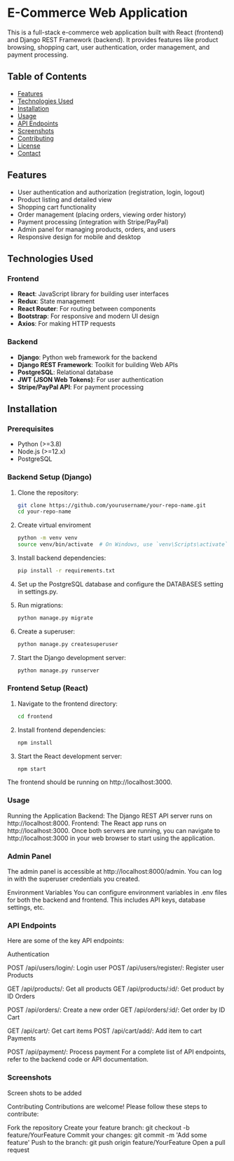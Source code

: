# E-Commerce Web Application

This is a full-stack e-commerce web application built with React (frontend) and Django REST Framework (backend). It provides features like product browsing, shopping cart, user authentication, order management, and payment processing.

## Table of Contents

- [Features](#features)
- [Technologies Used](#technologies-used)
- [Installation](#installation)
- [Usage](#usage)
- [API Endpoints](#api-endpoints)
- [Screenshots](#screenshots)
- [Contributing](#contributing)
- [License](#license)
- [Contact](#contact)

## Features

- User authentication and authorization (registration, login, logout)
- Product listing and detailed view
- Shopping cart functionality
- Order management (placing orders, viewing order history)
- Payment processing (integration with Stripe/PayPal)
- Admin panel for managing products, orders, and users
- Responsive design for mobile and desktop

## Technologies Used

### Frontend

- **React**: JavaScript library for building user interfaces
- **Redux**: State management
- **React Router**: For routing between components
- **Bootstrap**: For responsive and modern UI design
- **Axios**: For making HTTP requests

### Backend

- **Django**: Python web framework for the backend
- **Django REST Framework**: Toolkit for building Web APIs
- **PostgreSQL**: Relational database
- **JWT (JSON Web Tokens)**: For user authentication
- **Stripe/PayPal API**: For payment processing

## Installation

### Prerequisites

- Python (>=3.8)
- Node.js (>=12.x)
- PostgreSQL

### Backend Setup (Django)

1. Clone the repository:

   ```bash
   git clone https://github.com/yourusername/your-repo-name.git
   cd your-repo-name
2. Create virtual enviroment
   ```bash
   python -m venv venv
   source venv/bin/activate  # On Windows, use `venv\Scripts\activate`
4. Install backend dependencies:
   ```bash
   pip install -r requirements.txt
5. Set up the PostgreSQL database and configure the DATABASES setting in settings.py.

6. Run migrations:
   ```bash
   python manage.py migrate
7. Create a superuser:
   ```bash
   python manage.py createsuperuser
9. Start the Django development server:
   ```bash
   python manage.py runserver
   
### Frontend Setup (React)
1. Navigate to the frontend directory:
   ```bash
   cd frontend
2. Install frontend dependencies:
   ```bash
   npm install
3. Start the React development server:
   ```bash
   npm start

The frontend should be running on http://localhost:3000.

### Usage
Running the Application
Backend: The Django REST API server runs on http://localhost:8000.
Frontend: The React app runs on http://localhost:3000.
Once both servers are running, you can navigate to http://localhost:3000 in your web browser to start using the application.

### Admin Panel
The admin panel is accessible at http://localhost:8000/admin. You can log in with the superuser credentials you created.

Environment Variables
You can configure environment variables in .env files for both the backend and frontend. This includes API keys, database settings, etc.

### API Endpoints
Here are some of the key API endpoints:

Authentication

POST /api/users/login/: Login user
POST /api/users/register/: Register user
Products

GET /api/products/: Get all products
GET /api/products/:id/: Get product by ID
Orders

POST /api/orders/: Create a new order
GET /api/orders/:id/: Get order by ID
Cart

GET /api/cart/: Get cart items
POST /api/cart/add/: Add item to cart
Payments

POST /api/payment/: Process payment
For a complete list of API endpoints, refer to the backend code or API documentation.

### Screenshots
Screen shots to be added

Contributing
Contributions are welcome! Please follow these steps to contribute:

Fork the repository
Create your feature branch: git checkout -b feature/YourFeature
Commit your changes: git commit -m 'Add some feature'
Push to the branch: git push origin feature/YourFeature
Open a pull request




